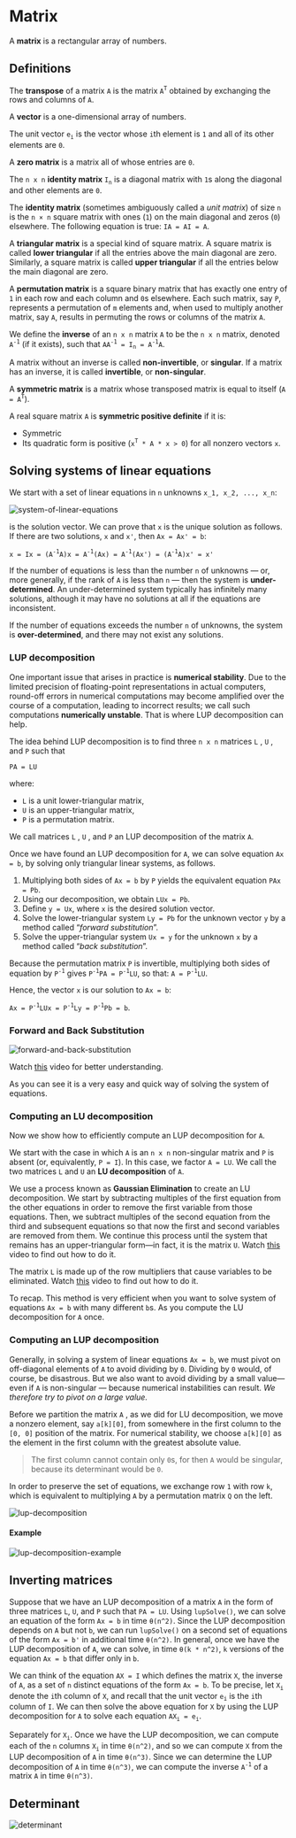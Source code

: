 # Matrix
A __matrix__ is a rectangular array of numbers.

## Definitions
The __transpose__ of a matrix `A` is the matrix `A`<sup>`T`</sup> obtained by exchanging the rows and columns of `A`.

A __vector__ is a one-dimensional array of numbers.

The unit vector `e`<sub>`i`</sub> is the vector  whose `i`th  element  is `1` and  all  of  its  other elements are `0`.

A __zero matrix__ is a matrix  all of  whose entries  are `0`.

The `n x n` __identity matrix__ `I`<sub>`n`</sub> is a diagonal matrix with `1`s along the diagonal and other elements are `0`.

The __identity matrix__ (sometimes ambiguously called a _unit matrix_) of size `n` is the `n × n` square matrix with ones (`1`) on the main diagonal and zeros (`0`) elsewhere. The following equation is true: `IA = AI = A`.

A __triangular matrix__ is a special kind of square matrix. A square matrix is called __lower triangular__ if all the entries above the main diagonal are zero. Similarly, a square matrix is called __upper triangular__ if all the entries below the main diagonal are zero.

A __permutation matrix__ is a square binary matrix that has exactly one entry of `1` in each row and each column and `0`s elsewhere. Each such matrix, say `P`, represents a permutation of `m` elements and, when used to multiply another matrix, say `A`, results in permuting the rows or columns of the matrix `A`.

We define the __inverse__ of an `n x n` matrix `A` to be the `n x n` matrix, denoted `A`<sup>`-1`</sup> (if it exists), such that `AA`<sup>`-1`</sup>` = I`<sub>`n`</sub>` = A`<sup>`-1`</sup>`A`.

A matrix without an inverse is called __non-invertible__, or __singular__. If a matrix has an inverse, it is called __invertible__, or __non-singular__.

A __symmetric matrix__ is a matrix whose transposed matrix is equal to itself (`A = A`<sup>`T`</sup>).

A real square matrix `A` is __symmetric positive definite__ if it is:
* Symmetric
* Its quadratic form is positive (`x`<sup>`T`</sup>` * A * x > 0`) for all nonzero vectors `x`.


## Solving systems of linear equations
We start with a set of linear equations in `n` unknowns `x_1, x_2, ..., x_n`:

![system-of-linear-equations](./images/system-of-linear-equations.png)

is the solution vector. We can prove that `x` is the unique solution as follows. If there are two solutions, `x` and `x'`, then `Ax = Ax' = b`:

`x = Ix = (A`<sup>`-1`</sup>`A)x = A`<sup>`-1`</sup>`(Ax) = A`<sup>`-1`</sup>`(Ax') = (A`<sup>`-1`</sup>`A)x' = x'`

If the number of equations is less than the number `n` of unknowns — or, more generally,  if  the rank of `A` is less  than `n` — then the system  is __under-determined__.   An under-determined  system  typically  has  infinitely  many  solutions,  although  it  may  have  no  solutions  at  all  if  the  equations  are  inconsistent.

If  the number of equations exceeds the number `n` of unknowns, the system is __over-determined__, and there may not exist any solutions.

### LUP decomposition
One important  issue that arises  in practice  is __numerical stability__.   Due to the limited precision of floating-point  representations  in actual computers,  round-off errors in numerical computations may become amplified over the course of a computation, leading to incorrect results; we call such computations __numerically unstable__. That is where LUP decomposition can help.

The idea behind LUP decomposition is to find three `n x n` matrices `L` , `U` , and `P` such that

`PA = LU`

where:
* `L` is a unit lower-triangular matrix,
* `U` is an upper-triangular matrix,
* `P` is a permutation matrix.

We call matrices `L` , `U` , and `P` an LUP decomposition of the matrix `A`.

Once we have found an LUP decomposition  for `A`, we can solve equation `Ax = b`, by solving only triangular linear systems, as follows. 
1. Multiplying both sides of `Ax = b` by `P` yields the equivalent equation `PAx = Pb`.
2. Using our decomposition, we obtain `LUx = Pb`.
3. Define `y = Ux`, where `x` is the desired solution vector.
4. Solve the lower-triangular system `Ly = Pb` for the unknown vector `y` by a method called “_forward substitution_”.
5. Solve the upper-triangular system `Ux = y` for the unknown `x` by a method called “_back substitution_”.

Because the permutation  matrix `P` is  invertible,  multiplying  both  sides  of  equation by `P`<sup>`-1`</sup> gives `P`<sup>`-1`</sup>`PA = P`<sup>`-1`</sup>`LU`, so that: `A = P`<sup>`-1`</sup>`LU`.

Hence, the vector `x` is our solution to `Ax = b`:

`Ax = P`<sup>`-1`</sup>`LUx = P`<sup>`-1`</sup>`Ly = P`<sup>`-1`</sup>`Pb = b`.

### Forward and Back Substitution
![forward-and-back-substitution](./images/forward-and-back-substitution.png)

Watch [this](https://www.youtube.com/watch?v=o5viKb1jqhM) video for better understanding.

As you can see it is a very easy and quick way of solving the system of equations.

### Computing an LU decomposition
Now we show how to efficiently compute an LUP decomposition for `A`.

We start with the case in which `A` is an `n x n` non-singular matrix and `P` is absent (or, equivalently, `P = I`).  In this case, we factor `A = LU`.  We call the two matrices `L` and `U` an __LU decomposition__ of `A`.

We use a process known as __Gaussian Elimination__ to create an LU decomposition. We start by subtracting multiples of the first equation from the other equations in order to remove the first variable from those equations.  Then, we subtract multiples of the second equation from the third and subsequent equations so that now the first and second variables are removed from them.  We continue this process until the system that remains has an upper-triangular  form—in fact, it is the matrix `U`. Watch [this](https://www.youtube.com/watch?v=RgnWMBpQPXk) video to find out how to do it.

The matrix `L` is made up of the row multipliers that cause variables to be eliminated. Watch [this](https://www.youtube.com/watch?v=j48z_nY-oB8) video to find out how to do it.

To recap. This method is very efficient when you want to solve system of equations `Ax = b` with many different `b`s. As you compute the LU decomposition for `A` once.

### Computing an LUP decomposition
Generally, in solving a system of linear equations `Ax = b`, we must pivot on off-diagonal elements of `A` to avoid dividing by `0`.  Dividing by `0` would, of course, be disastrous.  But we also want to avoid dividing by a small value—even if `A` is non-singular — because numerical instabilities can result. _We therefore try to pivot on a large value._

Before we partition the matrix `A` , as we did for LU decomposition, we move a nonzero element, say `a[k][0]`, from somewhere in the first column to the `[0, 0]` position of the matrix.  For numerical stability, we choose `a[k][0]` as the element in the first column with the greatest absolute value.

> The first column cannot contain only `0`s, for then `A` would be singular, because its determinant would be `0`.

In order to preserve the set of equations, we exchange row `1` with row `k`, which is equivalent to multiplying `A` by a permutation matrix `Q` on the left.

![lup-decomposition](./images/lup-decomposition.png)

#### Example

![lup-decomposition-example](./images/lup-decomposition-example.png)


## Inverting matrices
Suppose that we have an LUP decomposition of a matrix `A` in the form of three matrices `L`, `U`, and `P` such that `PA = LU`. Using `lupSolve()`,  we can solve an equation of the form `Ax = b` in time `θ(n^2)`.  Since the LUP decomposition depends on `A` but not `b`, we can run `lupSolve()` on a second set of equations of the form `Ax = b'` in additional time `θ(n^2)`. In general,  once we have the LUP decomposition  of `A`,  we can  solve,  in time `θ(k * n^2)`, `k` versions  of  the  equation `Ax = b` that differ only in `b`.

We can think of the equation `AX = I` which defines the matrix `X`, the inverse of `A`, as a set of `n` distinct equations of the form `Ax = b`. To be precise, let `X`<sub>`i`</sub> denote the `i`th column of `X`, and recall that the unit vector `e`<sub>`i`</sub> is the `i`th column of `I`. We can then solve the above equation for `X` by using the LUP decomposition for `A` to solve each equation `AX`<sub>`i`</sub>` = e`<sub>`i`</sub>.

Separately for `X`<sub>`i`</sub>. Once we have the LUP decomposition, we can compute each of the `n` columns `X`<sub>`i`</sub> in time `θ(n^2)`, and so we can compute `X` from the LUP decomposition of `A` in time `θ(n^3)`. Since we can determine the LUP decomposition of `A` in time `θ(n^3)`, we can compute the inverse `A`<sup>`-1`</sup> of a matrix `A` in time `θ(n^3)`.


## Determinant
![determinant](./images/determinant.png)
